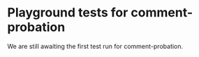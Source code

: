 # Playground tests for comment-probation
We are still awaiting the first test run for comment-probation.
